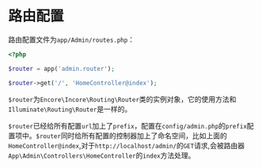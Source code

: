 # 路由配置

路由配置文件为`app/Admin/routes.php`：

```php
<?php

$router = app('admin.router');

$router->get('/', 'HomeController@index');
```

`$router`为`Encore\Incore\Routing\Router`类的实例对象，它的使用方法和`Illuminate\Routing\Router`是一样的。

`$router`已经给所有配置`url`加上了`prefix`，配置在`config/admin.php`的`prefix`配置项中。`$router`同时给所有配置的控制器加上了命名空间，比如上面的`HomeController@index`,对于`http://localhost/admin/`的`GET`请求,会被路由器`App\Admin\Controllers\HomeController`的`index`方法处理。
